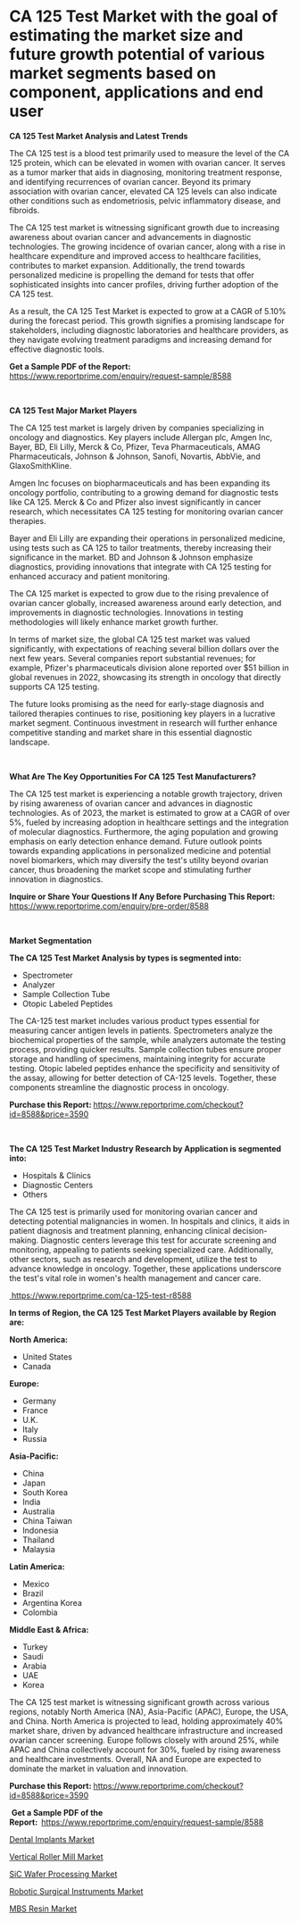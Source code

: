 <p><h1>CA 125 Test Market with the goal of estimating the market size and future growth potential of various market segments based on component, applications and end user</h1></p><p><strong>CA 125 Test Market Analysis and Latest Trends</strong></p>
<p><p>The CA 125 test is a blood test primarily used to measure the level of the CA 125 protein, which can be elevated in women with ovarian cancer. It serves as a tumor marker that aids in diagnosing, monitoring treatment response, and identifying recurrences of ovarian cancer. Beyond its primary association with ovarian cancer, elevated CA 125 levels can also indicate other conditions such as endometriosis, pelvic inflammatory disease, and fibroids.</p><p>The CA 125 test market is witnessing significant growth due to increasing awareness about ovarian cancer and advancements in diagnostic technologies. The growing incidence of ovarian cancer, along with a rise in healthcare expenditure and improved access to healthcare facilities, contributes to market expansion. Additionally, the trend towards personalized medicine is propelling the demand for tests that offer sophisticated insights into cancer profiles, driving further adoption of the CA 125 test.</p><p>As a result, the CA 125 Test Market is expected to grow at a CAGR of 5.10% during the forecast period. This growth signifies a promising landscape for stakeholders, including diagnostic laboratories and healthcare providers, as they navigate evolving treatment paradigms and increasing demand for effective diagnostic tools.</p></p>
<p><strong>Get a Sample PDF of the Report:&nbsp;</strong> <a href="https://www.reportprime.com/enquiry/request-sample/8588?utm_campaign=7&utm_medium=2&utm_source=Github&utm_content=ia&utm_term=28112024&utm_id=ca-125-test">https://www.reportprime.com/enquiry/request-sample/8588</a></p>
<p>&nbsp;</p>
<p><strong>CA 125 Test Major Market Players</strong></p>
<p><p>The CA 125 test market is largely driven by companies specializing in oncology and diagnostics. Key players include Allergan plc, Amgen Inc, Bayer, BD, Eli Lilly, Merck & Co, Pfizer, Teva Pharmaceuticals, AMAG Pharmaceuticals, Johnson & Johnson, Sanofi, Novartis, AbbVie, and GlaxoSmithKline. </p><p>Amgen Inc focuses on biopharmaceuticals and has been expanding its oncology portfolio, contributing to a growing demand for diagnostic tests like CA 125. Merck & Co and Pfizer also invest significantly in cancer research, which necessitates CA 125 testing for monitoring ovarian cancer therapies. </p><p>Bayer and Eli Lilly are expanding their operations in personalized medicine, using tests such as CA 125 to tailor treatments, thereby increasing their significance in the market. BD and Johnson & Johnson emphasize diagnostics, providing innovations that integrate with CA 125 testing for enhanced accuracy and patient monitoring.</p><p>The CA 125 market is expected to grow due to the rising prevalence of ovarian cancer globally, increased awareness around early detection, and improvements in diagnostic technologies. Innovations in testing methodologies will likely enhance market growth further.</p><p>In terms of market size, the global CA 125 test market was valued significantly, with expectations of reaching several billion dollars over the next few years. Several companies report substantial revenues; for example, Pfizer's pharmaceuticals division alone reported over $51 billion in global revenues in 2022, showcasing its strength in oncology that directly supports CA 125 testing.</p><p>The future looks promising as the need for early-stage diagnosis and tailored therapies continues to rise, positioning key players in a lucrative market segment. Continuous investment in research will further enhance competitive standing and market share in this essential diagnostic landscape.</p></p>
<p>&nbsp;</p>
<p><strong>What Are The Key Opportunities For CA 125 Test Manufacturers?</strong></p>
<p><p>The CA 125 test market is experiencing a notable growth trajectory, driven by rising awareness of ovarian cancer and advances in diagnostic technologies. As of 2023, the market is estimated to grow at a CAGR of over 5%, fueled by increasing adoption in healthcare settings and the integration of molecular diagnostics. Furthermore, the aging population and growing emphasis on early detection enhance demand. Future outlook points towards expanding applications in personalized medicine and potential novel biomarkers, which may diversify the test's utility beyond ovarian cancer, thus broadening the market scope and stimulating further innovation in diagnostics.</p></p>
<p><strong>Inquire or Share Your Questions If Any Before Purchasing This Report:</strong> <a href="https://www.reportprime.com/enquiry/pre-order/8588?utm_campaign=7&utm_medium=2&utm_source=Github&utm_content=ia&utm_term=28112024&utm_id=ca-125-test">https://www.reportprime.com/enquiry/pre-order/8588</a></p>
<p>&nbsp;</p>
<p><strong>Market Segmentation</strong></p>
<p><strong>The CA 125 Test Market Analysis by types is segmented into:</strong></p>
<p><ul><li>Spectrometer</li><li>Analyzer</li><li>Sample Collection Tube</li><li>Otopic Labeled Peptides</li></ul></p>
<p><p>The CA-125 test market includes various product types essential for measuring cancer antigen levels in patients. Spectrometers analyze the biochemical properties of the sample, while analyzers automate the testing process, providing quicker results. Sample collection tubes ensure proper storage and handling of specimens, maintaining integrity for accurate testing. Otopic labeled peptides enhance the specificity and sensitivity of the assay, allowing for better detection of CA-125 levels. Together, these components streamline the diagnostic process in oncology.</p></p>
<p><strong>Purchase this Report:&nbsp;</strong><a href="https://www.reportprime.com/checkout?id=8588&price=3590&utm_campaign=7&utm_medium=2&utm_source=Github&utm_content=ia&utm_term=28112024&utm_id=ca-125-test">https://www.reportprime.com/checkout?id=8588&price=3590</a></p>
<p>&nbsp;</p>
<p><strong>The CA 125 Test Market Industry Research by Application is segmented into:</strong></p>
<p><ul><li>Hospitals & Clinics</li><li>Diagnostic Centers</li><li>Others</li></ul></p>
<p><p>The CA 125 test is primarily used for monitoring ovarian cancer and detecting potential malignancies in women. In hospitals and clinics, it aids in patient diagnosis and treatment planning, enhancing clinical decision-making. Diagnostic centers leverage this test for accurate screening and monitoring, appealing to patients seeking specialized care. Additionally, other sectors, such as research and development, utilize the test to advance knowledge in oncology. Together, these applications underscore the test's vital role in women's health management and cancer care.</p></p>
<p><a href="https://www.reportprime.com/ca-125-test-r8588?utm_campaign=7&utm_medium=2&utm_source=Github&utm_content=ia&utm_term=28112024&utm_id=ca-125-test">&nbsp;https://www.reportprime.com/ca-125-test-r8588</a></p>
<p><strong>In terms of Region, the CA 125 Test Market Players available by Region are:</strong></p>
<p>
    <p> <strong> North America: </strong>
        <ul>
            <li>United States</li>
            <li>Canada</li>
        </ul>
        </p> 
    <p> <strong> Europe: </strong>
        <ul>
            <li>Germany</li>
            <li>France</li>
            <li>U.K.</li>
            <li>Italy</li>
            <li>Russia</li>
        </ul>
        </p> 
    <p> <strong> Asia-Pacific: </strong>
        <ul>
            <li>China</li>
            <li>Japan</li>
            <li>South Korea</li>
            <li>India</li>
            <li>Australia</li>
            <li>China Taiwan</li>
            <li>Indonesia</li>
            <li>Thailand</li>
            <li>Malaysia</li>
        </ul>
        </p> 
    <p> <strong> Latin America: </strong>
        <ul>
            <li>Mexico</li>
            <li>Brazil</li>
            <li>Argentina Korea</li>
            <li>Colombia</li>
        </ul>
        </p> 
    <p> <strong> Middle East & Africa: </strong>
        <ul>
            <li>Turkey</li>
            <li>Saudi</li>
            <li>Arabia</li>
            <li>UAE</li>
            <li>Korea</li>
        </ul>
    </p>
    </p>
<p><p>The CA 125 test market is witnessing significant growth across various regions, notably North America (NA), Asia-Pacific (APAC), Europe, the USA, and China. North America is projected to lead, holding approximately 40% market share, driven by advanced healthcare infrastructure and increased ovarian cancer screening. Europe follows closely with around 25%, while APAC and China collectively account for 30%, fueled by rising awareness and healthcare investments. Overall, NA and Europe are expected to dominate the market in valuation and innovation.</p></p>
<p><strong>Purchase this Report: </strong><a href="https://www.reportprime.com/checkout?id=8588&price=3590&utm_campaign=7&utm_medium=2&utm_source=Github&utm_content=ia&utm_term=28112024&utm_id=ca-125-test">https://www.reportprime.com/checkout?id=8588&price=3590</a></p>
<p>&nbsp;<strong>Get a Sample PDF of the Report:&nbsp;&nbsp;</strong><a href="https://www.reportprime.com/enquiry/request-sample/8588?utm_campaign=7&utm_medium=2&utm_source=Github&utm_content=ia&utm_term=28112024&utm_id=ca-125-test">https://www.reportprime.com/enquiry/request-sample/8588</a></p>
<p><strong></strong></p>
<p><p><a href="https://github.com/angelajermaine/Market-Research-Report-List-5/blob/main/dental-implants-market.md?utm_campaign=7&utm_medium=2&utm_source=Github&utm_content=ia&utm_term=28112024&utm_id=ca-125-test">Dental Implants Market</a></p><p><a href="https://www.linkedin.com/pulse/vertical-roller-mill-market-size-status-forecast-2024-2031-gkdxe?utm_campaign=7&utm_medium=2&utm_source=Github&utm_content=ia&utm_term=28112024&utm_id=ca-125-test">Vertical Roller Mill Market</a></p><p><a href="https://issuu.com/reportprime-2/docs/sic-wafer-processing-market-size-20_f4e71a84b297de?utm_campaign=7&utm_medium=2&utm_source=Github&utm_content=ia&utm_term=28112024&utm_id=ca-125-test">SiC Wafer Processing Market</a></p><p><a href="https://github.com/provorikovar/Market-Research-Report-List-6/blob/main/robotic-surgical-instruments-market.md?utm_campaign=7&utm_medium=2&utm_source=Github&utm_content=ia&utm_term=28112024&utm_id=ca-125-test">Robotic Surgical Instruments Market</a></p><p><a href="https://www.linkedin.com/pulse/trends-global-mbs-resin-market-forecast-analysis-2024-y7rpe?utm_campaign=7&utm_medium=2&utm_source=Github&utm_content=ia&utm_term=28112024&utm_id=ca-125-test">MBS Resin Market</a></p></p>